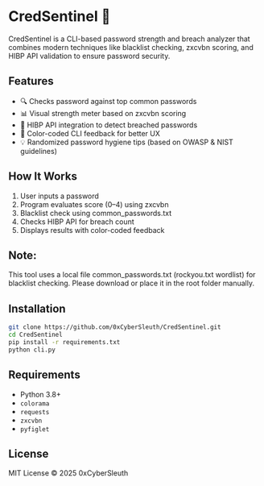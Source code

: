 # CredSentinel 🔐

CredSentinel is a CLI-based password strength and breach analyzer that combines modern techniques like blacklist checking, zxcvbn scoring, and HIBP API validation to ensure password security.

## Features
- 🔍 Checks password against top common passwords
- 📊 Visual strength meter based on zxcvbn scoring
- 🚨 HIBP API integration to detect breached passwords
- 🎨 Color-coded CLI feedback for better UX
- 💡 Randomized password hygiene tips (based on OWASP & NIST guidelines)

## How It Works
1. User inputs a password
2. Program evaluates score (0–4) using zxcvbn
3. Blacklist check using common_passwords.txt
4. Checks HIBP API for breach count
5. Displays results with color-coded feedback

## Note:
This tool uses a local file common_passwords.txt (rockyou.txt wordlist) for blacklist checking. Please download or place it in the root folder manually.

## Installation

```bash
git clone https://github.com/0xCyberSleuth/CredSentinel.git
cd CredSentinel
pip install -r requirements.txt
python cli.py
```

## Requirements
- Python 3.8+
- `colorama`
- `requests`
- `zxcvbn`
- `pyfiglet`

## License
MIT License © 2025 0xCyberSleuth
